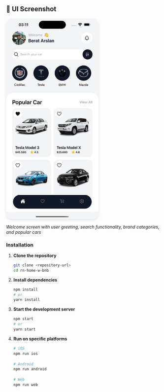 ## 📱 UI Screenshot

<img src="assets/ssnew.png" alt="Main Screen" width="300"  style="border-radius: 20px; box-shadow: 0 4px 8px rgba(0,0,0,0.1);">

_Welcome screen with user greeting, search functionality, brand categories, and popular cars_

### Installation

1. **Clone the repository**

   ```bash
   git clone <repository-url>
   cd rn-home-w-bnb
   ```

2. **Install dependencies**

   ```bash
   npm install
   # or
   yarn install
   ```

3. **Start the development server**

   ```bash
   npm start
   # or
   yarn start
   ```

4. **Run on specific platforms**

   ```bash
   # iOS
   npm run ios

   # Android
   npm run android

   # Web
   npm run web
   ```
